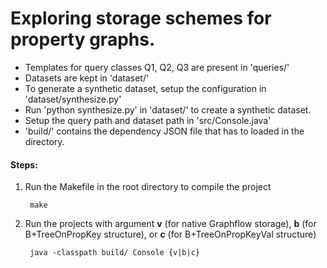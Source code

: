 # Exploring storage schemes for property graphs.


* Templates for query classes Q1, Q2, Q3 are present in 'queries/'
* Datasets are kept in 'dataset/'
* To generate a synthetic dataset, setup the configuration in 'dataset/synthesize.py'
* Run 'python synthesize.py' in 'dataset/' to create a synthetic dataset.
* Setup the query path and dataset path in 'src/Console.java'
* 'build/' contains the dependency JSON file that has to loaded in the directory.

#### Steps:
1. Run the Makefile in the root directory to compile the project
		
		make

2. Run the projects with argument **v** (for native Graphflow storage), **b** (for B+TreeOnPropKey structure), or **c** (for B+TreeOnPropKeyVal structure)

		java -classpath build/ Console {v|b|c}

 